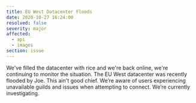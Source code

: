 ```yaml
---
title: EU West Datacenter Floods
date: 2020-10-27 16:24:00
resolved: false
severity: major
affected:
  - api
  - images
section: issue
---
```


<incident-update title="Monitoring" title-color="s-operational" date="2020-10-27 17:13:00">
  We've filled the datacenter with rice and we're back online, we're continuing to monitor the situation.
</incident-update>

<incident-update title="Issue Found" title-color="s-partial" date="2020-10-27 16:50:00">
  The EU West datacenter was recently flooded by Joe. This ain't good chief.
</incident-update>

<incident-update title="Investigating" title-color="s-major" date="2020-10-27 15:54:00">
  We’re aware of users experiencing unavailable guilds and issues when attempting to connect. We’re currently investigating.
</incident-update>
